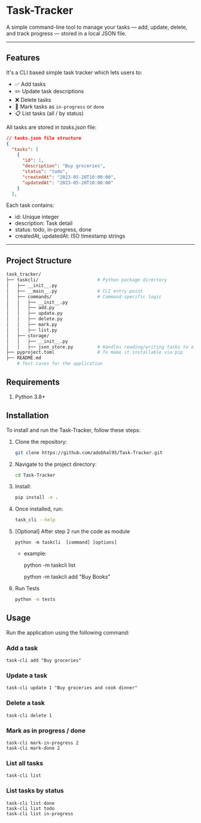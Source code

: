 # Task-Tracker

A simple command-line tool to manage your tasks — add, update, delete, and track progress — stored in a local JSON file.

---
## Features
It's a CLI based simple task tracker which lets users to:
- ✅ Add tasks
- ✏️ Update task descriptions
- ❌ Delete tasks
- 🔄 Mark tasks as `in-progress` or `done`
- 📋 List tasks (all / by status)

All tasks are stored in *tasks.json* file:
```json
// tasks.json file structure
{
  "tasks": [
    {
      "id": 1,
      "description": "Buy groceries",
      "status": "todo",
      "createdAt": "2023-05-20T10:00:00",
      "updatedAt": "2023-05-20T10:00:00"
    }
  ],
```

Each task contains:
- id: Unique integer
- description: Task detail
- status: todo, in-progress, done
- createdAt, updatedAt: ISO timestamp strings

---
## Project Structure
```bash
task_tracker/
├── taskcli/                      # Python package directory
│   ├── __init__.py
│   ├── __main__.py               # CLI entry point
│   ├── commands/                 # Command-specific logic
│   │   ├── __init__.py
│   │   ├── add.py
│   │   ├── update.py
│   │   ├── delete.py
│   │   ├── mark.py
│   │   ├── list.py
│   ├── storage/
│   │   ├── __init__.py
│   │   ├── json_store.py         # Handles reading/writing tasks to a JSON file             
├── pyproject.toml                # To make it installable via pip
├── README.md
    # Test cases for the application
```

## Requirements
1. Python 3.8+

## Installation
To install and run the Task-Tracker, follow these steps:
1. Clone the repository:
    ```bash
    git clone https://github.com/adobhal95/Task-Tracker.git
    ```
2. Navigate to the project directory:
    ```bash
    cd Task-Tracker
    ```
3. Install:
    ```bash
    pip install -e .
    ```
4. Once installed, run:
    ```bash
    task_cli --help
    ```
5. [Optional]
  After step 2
    run the code as module
    ```
    python -m taskcli  [command] [options]
    ```
    - example:

      python -m taskcli list

      python -m taskcli add "Buy Books"
6. Run Tests
    ```bash
    python -m tests
    ```

## Usage
Run the application using the following command:
### Add a task
```
task-cli add "Buy groceries"
```

### Update a task
```
task-cli update 1 "Buy groceries and cook dinner"
```

### Delete a task
```
task-cli delete 1
```

### Mark as in progress / done
```
task-cli mark-in-progress 2
task-cli mark-done 2
```

### List all tasks
```
task-cli list
```

### List tasks by status
```
task-cli list done
task-cli list todo
task-cli list in-progress
```

